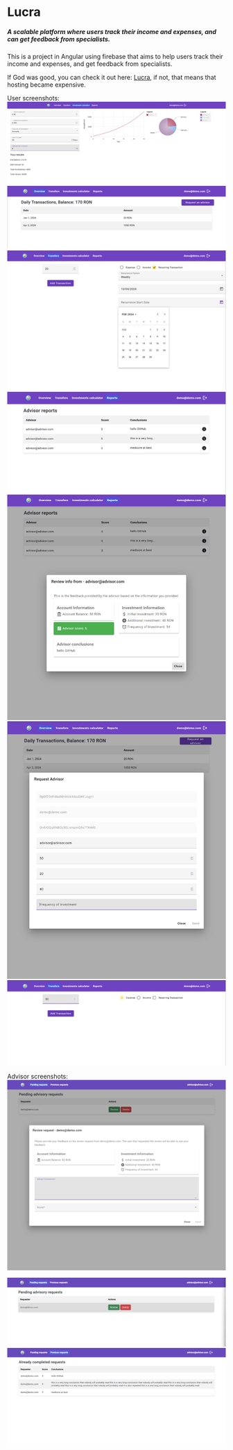 # Lucra 
##### A scalable platform where users track their income and expenses, and can get feedback from specialists.

This is a project in Angular using firebase that aims to help users track their income and expenses, and get feedback from specialists.

If God was good, you can check it out here: [Lucra](https://lucra.codingshadows.com), if not, that means that hosting became expensive.

User screenshots:
![investments_calculator.png](https://github.com/rusudinu/lucra/blob/master/screenshots/%2Finvestments_calculator.png?raw=true)
![overview.png](https://github.com/rusudinu/lucra/blob/master/screenshots/%2Foverview.png?raw=true)
![recurring_transfer.png](https://github.com/rusudinu/lucra/blob/master/screenshots/%2Frecurring_transfer.png?raw=true)
![reports.png](https://github.com/rusudinu/lucra/blob/master/screenshots/%2Freports.png?raw=true)
![reports_high_advisor_score.png](https://github.com/rusudinu/lucra/blob/master/screenshots/%2Freports_high_advisor_score.png?raw=true)
![request_advisor.png](https://github.com/rusudinu/lucra/blob/master/screenshots/%2Frequest_advisor.png?raw=true)
![transfer.png](https://github.com/rusudinu/lucra/blob/master/screenshots/%2Ftransfer.png?raw=true)

Advisor screenshots:
![image](https://github.com/rusudinu/lucra/blob/master/screenshots/advisor_advising.png?raw=true?raw=true)

![advisor_pending_advisory_requests.png](https://github.com/rusudinu/lucra/blob/master/screenshots/%2Fadvisor_pending_advisory_requests.png?raw=true)
![advisor_previous_requests.png](https://github.com/rusudinu/lucra/blob/master/screenshots/%2Fadvisor_previous_requests.png?raw=true)

